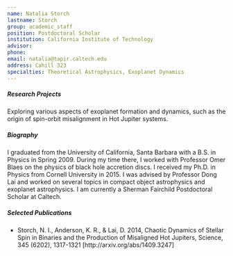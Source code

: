 ```yaml
---
name: Natalia Storch
lastname: Storch
group: academic_staff
position: Postdoctoral Scholar
institution: California Institute of Technology
advisor:
phone:
email: natalia@tapir.caltech.edu
address: Cahill 323
specialties: Theoretical Astrophysics, Exoplanet Dynamics
---
```


##### Research Projects

Exploring various aspects of exoplanet formation and dynamics, such as the origin of spin-orbit
misalignment in Hot Jupiter systems.

##### Biography

I graduated from the University of California, Santa Barbara with a B.S. in Physics in Spring 2009.
During my time there, I worked with Professor Omer Blaes on the physics of black hole accretion
discs. I received my Ph.D. in Physics from Cornell University in 2015. I was advised by Professor
Dong Lai and worked on several topics in compact object astrophysics and exoplanet astrophysics. I
am currently a Sherman Fairchild Postdoctoral Scholar at Caltech.

##### Selected Publications

<ul>
<li>Storch, N. I., Anderson, K. R., &amp; Lai, D. 2014, Chaotic Dynamics of Stellar Spin in Binaries
and the Production of Misaligned Hot Jupiters, Science, 345 (6202), 1317-1321
[http://arxiv.org/abs/1409.3247]</li>
</ul>
